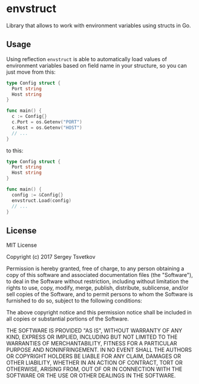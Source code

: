 # envstruct

Library that allows to work with environment variables using structs in Go. 

## Usage

Using reflection `envstruct` is able to automatically load values of environment variables based on field name in your 
structure, so you can just move from this:

```go
type Config struct {
  Port string
  Host string
}

func main() {
  c := Config{}
  c.Port = os.Getenv("PORT")
  c.Host = os.Getenv("HOST")
  // ...
}
```

to this:

```go
type Config struct {
  Port string
  Host string
}

func main() {
  config := &Config{}
  envstruct.Load(config)
  // ...
}
```

## License

MIT License

Copyright (c) 2017 Sergey Tsvetkov

Permission is hereby granted, free of charge, to any person obtaining a copy
of this software and associated documentation files (the "Software"), to deal
in the Software without restriction, including without limitation the rights
to use, copy, modify, merge, publish, distribute, sublicense, and/or sell
copies of the Software, and to permit persons to whom the Software is
furnished to do so, subject to the following conditions:

The above copyright notice and this permission notice shall be included in all
copies or substantial portions of the Software.

THE SOFTWARE IS PROVIDED "AS IS", WITHOUT WARRANTY OF ANY KIND, EXPRESS OR
IMPLIED, INCLUDING BUT NOT LIMITED TO THE WARRANTIES OF MERCHANTABILITY,
FITNESS FOR A PARTICULAR PURPOSE AND NONINFRINGEMENT. IN NO EVENT SHALL THE
AUTHORS OR COPYRIGHT HOLDERS BE LIABLE FOR ANY CLAIM, DAMAGES OR OTHER
LIABILITY, WHETHER IN AN ACTION OF CONTRACT, TORT OR OTHERWISE, ARISING FROM,
OUT OF OR IN CONNECTION WITH THE SOFTWARE OR THE USE OR OTHER DEALINGS IN THE
SOFTWARE.
